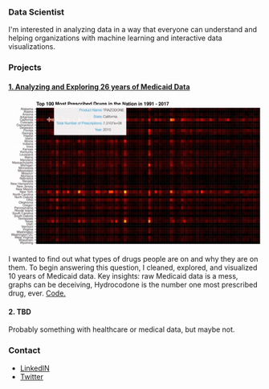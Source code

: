 ### Data Scientist

I'm interested in analyzing data in a way that everyone can understand and helping organizations with machine learning and interactive data visualizations.

### Projects 

#### [1. Analyzing and Exploring 26 years of Medicaid Data](https://medium.com/@dmitriy.kavyazin/what-drugs-are-people-on-56ce31b40a4f) 

![](heatmap_gif_small.gif)

I wanted to find out what types of drugs people are on and why they are on them. To begin answering this question, I cleaned, explored, and visualized 10 years of Medicaid data. Key insights: raw Medicaid data is a mess, graphs can be deceiving, Hydrocodone is the number one most prescribed drug, ever. [Code.](https://github.com/DimaKav/Data_storytelling_project/blob/master/Exploring_All_Medicaid_Data.ipynb)

#### 2. TBD

Probably something with healthcare or medical data, but maybe not.

### Contact

- [LinkedIN](https://www.linkedin.com/in/dkavyazin/)
- [Twitter](https://twitter.com/d_kav)
